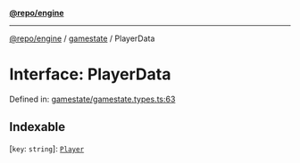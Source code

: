 [**@repo/engine**](../../README.md)

---

[@repo/engine](../../modules.md) / [gamestate](../README.md) / PlayerData

# Interface: PlayerData

Defined in: [gamestate/gamestate.types.ts:63](https://github.com/alexqguo/drinking-board-game-v3/blob/777aa202e06806bc9b03f700c22b547a7cb3d53b/packages/engine/src/gamestate/gamestate.types.ts#L63)

## Indexable

\[`key`: `string`\]: [`Player`](Player.md)
